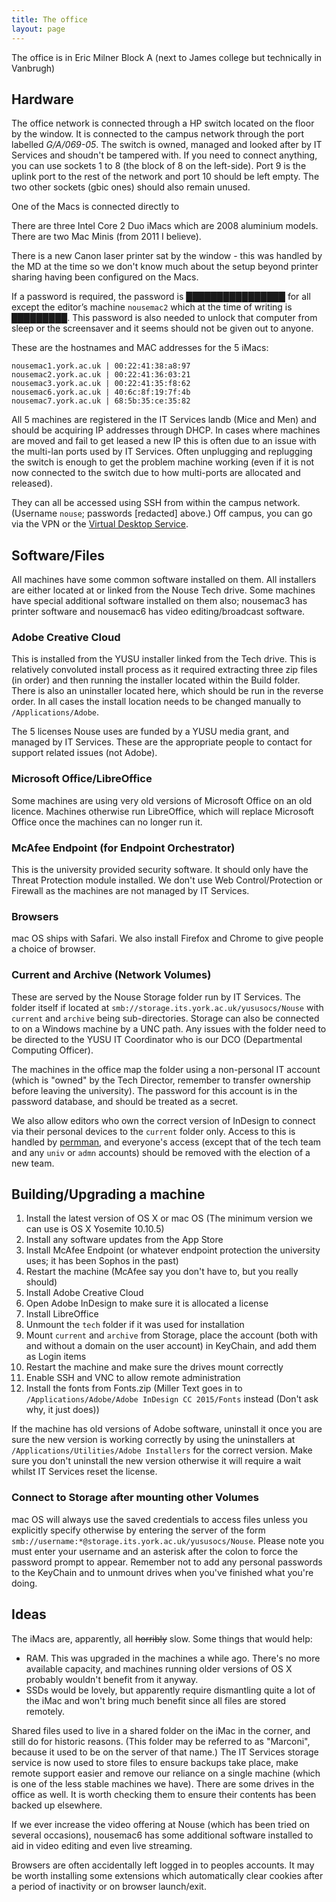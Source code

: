 ```yaml
---
title: The office
layout: page
---
```


The office is in Eric Milner Block A (next to James college but technically in Vanbrugh)

## Hardware

The office network is connected through a HP switch located on the floor by the window.  It is connected to the campus network through the port labelled _G/A/069-05_.  The switch is owned, managed and looked after by IT Services and shoudn't be tampered with. If you need to connect anything, you can use sockets 1 to 8 (the block of 8 on the left-side). Port 9 is the uplink port to the rest of the network and port 10 should be left empty. The two other sockets (gbic ones) should also remain unused.

One of the Macs is connected directly to 

There are three Intel Core 2 Duo iMacs which are 2008 aluminium models. There are two Mac Minis (from 2011 I believe).


There is a new Canon laser printer sat by the window - this was handled by the MD at the time so we don't know much about the setup beyond printer sharing having been configured on the Macs.

If a password is required, the password is ████████████████ for all except the editor’s machine `nousemac2` which at the time of writing is █████████.
This password is also needed to unlock that computer from sleep or the screensaver and it seems should not be given out to anyone.

These are the hostnames and MAC addresses for the 5 iMacs:

    nousemac1.york.ac.uk | 00:22:41:38:a8:97
    nousemac2.york.ac.uk | 00:22:41:36:03:21
    nousemac3.york.ac.uk | 00:22:41:35:f8:62
    nousemac6.york.ac.uk | 40:6c:8f:19:7f:4b
    nousemac7.york.ac.uk | 68:5b:35:ce:35:82

All 5 machines are registered in the IT Services landb (Mice and Men) and should be acquiring IP addresses through DHCP. In cases where machines are moved and fail to get leased a new IP this is often due to an issue with the multi-lan ports used by IT Services.  Often unplugging and replugging the switch is enough to get the problem machine working (even if it is not now connected to the switch due to how multi-ports are allocated and released).

They can all be accessed using SSH from within the campus network. (Username `nouse`; passwords [redacted] above.) Off campus, you can go via the VPN or the [Virtual Desktop Service](https://vds.york.ac.uk/html5).

## Software/Files

All machines have some common software installed on them.  All installers are either located at or linked from the Nouse Tech drive.  Some machines have special additional software installed on them also; nousemac3 has printer software and nousemac6 has video editing/broadcast software.

### Adobe Creative Cloud

This is installed from the YUSU installer linked from the Tech drive.  This is relatively convoluted install process as it required extracting three zip files (in order) and then running the installer located within the Build folder.  There is also an uninstaller located here, which should be run in the reverse order.  In all cases the install location needs to be changed manually to `/Applications/Adobe`.

The 5 licenses Nouse uses are funded by a YUSU media grant, and managed by IT Services.  These are the appropriate people to contact for support related issues (not Adobe).

### Microsoft Office/LibreOffice
Some machines are using very old versions of Microsoft Office on an old licence.  Machines otherwise run LibreOffice, which will replace Microsoft Office once the machines can no longer run it.

### McAfee Endpoint (for Endpoint Orchestrator)

This is the university provided security software.  It should only have the Threat Protection module installed.  We don't use Web Control/Protection or Firewall as the machines are not managed by IT Services.

### Browsers
mac OS ships with Safari.  We also install Firefox and Chrome to give people a choice of browser.

### Current and Archive (Network Volumes)

These are served by the Nouse Storage folder run by IT Services.  The folder itself if located at `smb://storage.its.york.ac.uk/yususocs/Nouse` with `current` and `archive` being sub-directories.  Storage can also be connected to on a Windows machine by a UNC path.  Any issues with the folder need to be directed to the YUSU IT Coordinator who is our DCO (Departmental Computing Officer).

The machines in the office map the folder using a non-personal IT account (which is "owned" by the Tech Director, remember to transfer ownership before leaving the university).  The password for this account is in the password database, and should be treated as a secret.

We also allow editors who own the correct version of InDesign to connect via their personal devices to the `current` folder only.  Access to this is handled by [permman](http://permman.york.ac.uk), and everyone's access (except that of the tech team and any `univ` or `admn` accounts) should be removed with the election of a new team.

## Building/Upgrading a machine

1. Install the latest version of OS X or mac OS (The minimum version we can use is OS X Yosemite 10.10.5)
2. Install any software updates from the App Store
3. Install McAfee Endpoint (or whatever endpoint protection the university uses; it has been Sophos in the past)
4. Restart the machine (McAfee say you don't have to, but you really should)
5. Install Adobe Creative Cloud
6. Open Adobe InDesign to make sure it is allocated a license
7. Install LibreOffice
8. Unmount the `tech` folder if it was used for installation
9. Mount `current` and `archive` from Storage, place the account (both with and without a domain on the user account) in KeyChain, and add them as Login items
10. Restart the machine and make sure the drives mount correctly
11. Enable SSH and VNC to allow remote administration
12. Install the fonts from Fonts.zip (Miller Text goes in to `/Applications/Adobe/Adobe InDesign CC 2015/Fonts` instead (Don't ask why, it just does))

If the machine has old versions of Adobe software, uninstall it once you are sure the new version is working correctly by using the uninstallers at `/Applications/Utilities/Adobe Installers` for the correct version.  Make sure you don't uninstall the new version otherwise it will require a wait whilst IT Services reset the license.

### Connect to Storage after mounting other Volumes

mac OS will always use the saved credentials to access files unless you explicitly specify otherwise by entering the server of the form `smb://username:*@storage.its.york.ac.uk/yususocs/Nouse`.  Please note you must enter your username and an asterisk after the colon to force the password prompt to appear.  Remember not to add any personal passwords to the KeyChain and to unmount drives when you've finished what you're doing.

## Ideas

The iMacs are, apparently, all <del>horribly</del> slow. Some things that would help:

* RAM. This was upgraded in the machines a while ago.  There's no more available capacity, and machines running older versions of OS X probably wouldn't benefit from it anyway.
* SSDs would be lovely, but apparently require dismantling quite a lot of the iMac and won't bring much benefit since all files are stored remotely.

Shared files used to live in a shared folder on the iMac in the corner, and still do for historic reasons. (This folder may be referred to as "Marconi", because it used to be on the server of that name.)
The IT Services storage service is now used to store files to ensure backups take place, make remote support easier and remove our reliance on a single machine (which is one of the less stable machines we have).
There are some drives in the office as well.  It is worth checking them to ensure their contents has been backed up elsewhere.

If we ever increase the video offering at Nouse (which has been tried on several occasions), nousemac6 has some additional software installed to aid in video editing and even live streaming.

Browsers are often accidentally left logged in to peoples accounts.  It may be worth installing some extensions which automatically clear cookies after a period of inactivity or on browser launch/exit.
